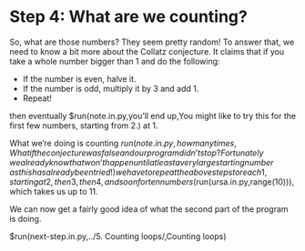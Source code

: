 # Step 4: What are we counting?

So, what are those numbers? They seem pretty random! To answer that, we need to know a bit more about the Collatz conjecture. It claims that if you take a whole number bigger than 1 and do the following:

* If the number is even, halve it.
* If the number is odd, multiply it by 3 and add 1.
* Repeat!

then eventually $run(note.in.py,you’ll end up,You might like to try this for the first few numbers\, starting from 2.) at 1.

What we’re doing is counting $run(note.in.py,how many times,What if the conjecture was false and our program didn’t stop? Fortunately\, we already know that won’t happen until at least a very large starting number\, as this has already been tried!) we have to repeat the above steps to reach 1, starting at 2, then 3, then 4, and so on for ten numbers ($run(ursa.in.py,range(10))), which takes us up to 11.

We can now get a fairly good idea of what the second part of the program is doing.

$run(next-step.in.py,../5. Counting loops/,Counting loops)